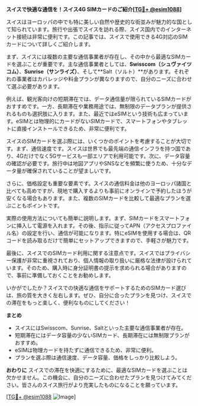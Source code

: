 **スイスで快適な通信を！スイス4G SIMカードのご紹介[[TG💪+ @esim1088](https://t.me/s/esim1088)]**

スイスはヨーロッパの中でも特に美しい自然や歴史的な街並みが魅力的な国として知られています。旅行や出張でスイスを訪れる際、スイス国内でのインターネット接続は非常に便利です。この記事では、スイスで使用できる4G対応のSIMカードについて詳しくご紹介します。

まず、スイスには複数の主要な通信事業者が存在し、その中から最適なSIMカードを選ぶことが重要です。主な通信事業者としては、**Swisscom（シュヴァイツコム）**、**Sunrise（サンライズ）**、そして**Salt（ソルト）**があります。それぞれの事業者はカバレッジや料金プランが異なりますので、自分のニーズに合わせて選ぶ必要があります。

例えば、観光客向けの短期滞在では、データ通信量が限られているSIMカードがおすすめです。一方、長期滞在や業務用途では、無制限のデータプランが提供されるものも選択肢に入ります。また、最近ではeSIMという技術も広まっています。eSIMとは物理的にカードがないSIMカードで、スマートフォンやタブレットに直接インストールできるため、非常に便利です。

スイスのSIMカードを選ぶ際には、いくつかのポイントを考慮することが大切です。まず、通信速度です。スイスは世界でも最先端の通信インフラを持つ国であり、4Gだけでなく5Gサービスも一部エリアで利用可能です。次に、データ容量の確認が必要です。旅行中は地図アプリやSNSなどを頻繁に使うため、十分なデータ量が確保されていることが望ましいです。

さらに、価格設定も重要な要素です。スイスの通信料金は他のヨーロッパ諸国と比べても高めですが、現地で購入するよりも事前にオンラインで予約したほうが安くなる場合もあります。また、複数のSIMカードを比較して最適なプランを選ぶこともポイントです。

実際の使用方法についても簡単に説明します。まず、SIMカードをスマートフォンに挿入して電源を入れます。その後、指示に従ってAPN（アクセスプロファイル名）の設定を行い、通信が可能になります。特にeSIMを使用する場合は、QRコードを読み取るだけで簡単にセットアップできますので、手軽さが魅力です。

最後に、スイスでのSIMカード利用に関する注意点です。スイスではプライバシー保護が非常に重視されており、個人情報の取り扱いに厳格な法律が設けられています。そのため、購入時に身分証明書の提示を求められる場合がありますので、事前に準備しておくことをお勧めします。

いかがでしたか？スイスでの快適な通信をサポートするためのSIMカード選びは、旅の質を大きく左右します。ぜひ、自分に合ったプランを見つけ、スイスでの滞在をもっと楽しく、便利なものにしてください！

**まとめ**
- スイスにはSwisscom、Sunrise、Saltといった主要な通信事業者が存在。
- 短期滞在にはデータ容量の少ないSIMカード、長期滞在には無制限プランがおすすめ。
- eSIMは物理カードを持たずに通信できるため、非常に便利。
- プランを選ぶ際は通信速度、データ容量、価格をしっかり比較しよう。

**おわりに**
スイスでの滞在を快適にするために、最適なSIMカードを選ぶことは欠かせません。この機会に、自分のニーズに合わせたプランを見つけてみてください。皆さんのスイス旅行がより充実したものになることを願っています。

[[TG💪+ @esim1088](https://t.me/s/esim1088) ![Image](https://i.postimg.cc/Y0z9fWf4/image.png)]